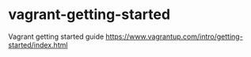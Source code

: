 # vagrant-getting-started
Vagrant getting started guide https://www.vagrantup.com/intro/getting-started/index.html
